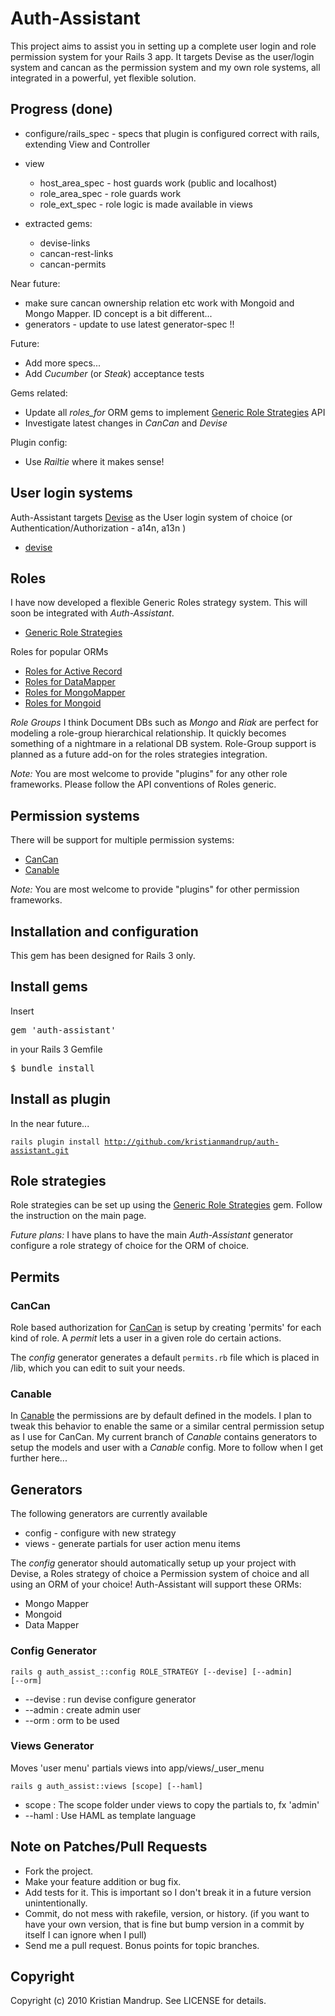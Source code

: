 # Auth-Assistant

This project aims to assist you in setting up a complete user login and role permission system for your Rails 3 app.
It targets Devise as the user/login system and cancan as the permission system and my own role systems, all integrated in a powerful, yet flexible solution.

## Progress (done)

* configure/rails_spec - specs that plugin is configured correct with rails, extending View and Controller
* view
  * host_area_spec - host guards work (public and localhost)
  * role_area_spec - role guards work
  * role_ext_spec - role logic is made available in views

* extracted gems:
  * devise-links
  * cancan-rest-links
  * cancan-permits

Near future:       
* make sure cancan ownership relation etc work with Mongoid and Mongo Mapper. ID concept is a bit different...
* generators - update to use latest generator-spec !!

Future:
* Add more specs...
* Add *Cucumber* (or *Steak*) acceptance tests

Gems related:
* Update all *roles_for* ORM gems to implement [Generic Role Strategies](http://github.com/kristianmandrup/roles_generic) API
* Investigate latest changes in *CanCan* and *Devise*

Plugin config:
* Use *Railtie* where it makes sense!

## User login systems

Auth-Assistant targets [Devise](http://github.com/plataformatec/devise) as the User login system of choice (or Authentication/Authorization - a14n, a13n )

* [devise](http://github.com/plataformatec/devise) 

## Roles

I have now developed a flexible Generic Roles strategy system. This will soon be integrated with *Auth-Assistant*.

* [Generic Role Strategies](http://github.com/kristianmandrup/roles_generic)

Roles for popular ORMs

* [Roles for Active Record](http://github.com/kristianmandrup/roles_for_ar)
* [Roles for DataMapper](http://github.com/kristianmandrup/roles_for_dm)
* [Roles for MongoMapper](http://github.com/kristianmandrup/roles_for_mm)
* [Roles for Mongoid](http://github.com/kristianmandrup/roles_for_mongoid)

_Role Groups_
I think Document DBs such as *Mongo* and *Riak* are perfect for modeling a role-group hierarchical relationship. 
It quickly becomes something of a nightmare in a relational DB system. 
Role-Group support is planned as a future add-on for the roles strategies integration.

_Note:_
You are most welcome to provide "plugins" for any other role frameworks. Please follow the API conventions of Roles generic.

## Permission systems 

There will be support for multiple permission systems:

* [CanCan](http://github.com/ryanb/cancan)
* [Canable](http://github.com/jnunemaker/canable)

_Note:_
You are most welcome to provide "plugins" for other permission frameworks.

## Installation and configuration ##

This gem has been designed for Rails 3 only.

## Install gems

Insert <pre>gem 'auth-assistant'</pre> in your Rails 3 Gemfile
<pre>$ bundle install</pre>

## Install as plugin

In the near future...

<code>rails plugin install http://github.com/kristianmandrup/auth-assistant.git</code>

## Role strategies ##

Role strategies can be set up using the [Generic Role Strategies](http://github.com/kristianmandrup/roles_generic) gem. 
Follow the instruction on the main page.

_Future plans:_
I have plans to have the main *Auth-Assistant* generator configure a role strategy of choice for the ORM of choice. 

## Permits

### CanCan

Role based authorization for [CanCan](http://github.com/ryanb/cancan) is setup by creating 'permits' for each kind of role. 
A *permit* lets a user in a given role do certain actions. 

The *config* generator generates a default <code>permits.rb</code> file which is placed in /lib, which you can edit to suit your needs.

### Canable

In [Canable](http://github.com/jnunemaker/canable) the permissions are by default defined in the models. 
I plan to tweak this behavior to enable the same or a similar central permission setup as I use for CanCan.
My current branch of *Canable* contains generators to setup the models and user with a *Canable* config. 
More to follow when I get further here...

## Generators

The following generators are currently available 

* config - configure with new strategy
* views  - generate partials for user action menu items

The *config* generator should automatically setup up your project with Devise, a Roles strategy of choice a Permission system of choice and all using an ORM of your choice! 
Auth-Assistant will support these ORMs:

* Mongo Mapper
* Mongoid 
* Data Mapper

### Config Generator ###

<code>rails g auth_assist_::config ROLE_STRATEGY [--devise] [--admin] [--orm]</code>

* --devise  : run devise configure generator
* --admin   : create admin user
* --orm     : orm to be used

### Views Generator ###

Moves 'user menu' partials views into app/views/_user_menu

<code>rails g auth_assist::views [scope] [--haml]</code>

* scope  : The scope folder under views to copy the partials to, fx 'admin'
* --haml : Use HAML as template language

## Note on Patches/Pull Requests ##
 
* Fork the project.
* Make your feature addition or bug fix.
* Add tests for it. This is important so I don't break it in a
  future version unintentionally.
* Commit, do not mess with rakefile, version, or history.
  (if you want to have your own version, that is fine but bump version in a commit by itself I can ignore when I pull)
* Send me a pull request. Bonus points for topic branches.

## Copyright ##

Copyright (c) 2010 Kristian Mandrup. See LICENSE for details.
